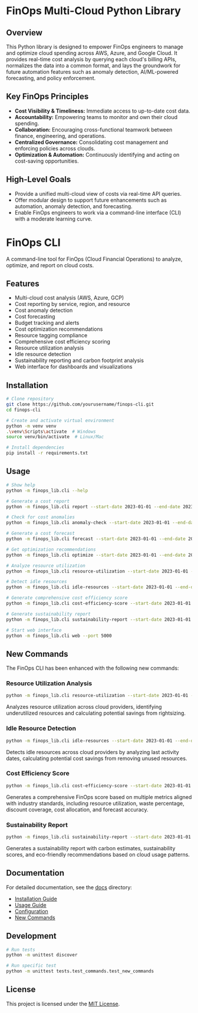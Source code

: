 # FinOps Multi-Cloud Python Library

## Overview

This Python library is designed to empower FinOps engineers to manage and optimize cloud spending across AWS, Azure, and Google Cloud. It provides real-time cost analysis by querying each cloud's billing APIs, normalizes the data into a common format, and lays the groundwork for future automation features such as anomaly detection, AI/ML-powered forecasting, and policy enforcement.

## Key FinOps Principles

- **Cost Visibility & Timeliness:** Immediate access to up-to-date cost data.
- **Accountability:** Empowering teams to monitor and own their cloud spending.
- **Collaboration:** Encouraging cross-functional teamwork between finance, engineering, and operations.
- **Centralized Governance:** Consolidating cost management and enforcing policies across clouds.
- **Optimization & Automation:** Continuously identifying and acting on cost-saving opportunities.

## High-Level Goals

- Provide a unified multi-cloud view of costs via real-time API queries.
- Offer modular design to support future enhancements such as automation, anomaly detection, and forecasting.
- Enable FinOps engineers to work via a command-line interface (CLI) with a moderate learning curve.

# FinOps CLI

A command-line tool for FinOps (Cloud Financial Operations) to analyze, optimize, and report on cloud costs.

## Features

- Multi-cloud cost analysis (AWS, Azure, GCP)
- Cost reporting by service, region, and resource
- Cost anomaly detection
- Cost forecasting
- Budget tracking and alerts
- Cost optimization recommendations
- Resource tagging compliance
- Comprehensive cost efficiency scoring
- Resource utilization analysis
- Idle resource detection
- Sustainability reporting and carbon footprint analysis
- Web interface for dashboards and visualizations

## Installation

```bash
# Clone repository
git clone https://github.com/yourusername/finops-cli.git
cd finops-cli

# Create and activate virtual environment
python -m venv venv
.\venv\Scripts\activate  # Windows
source venv/bin/activate  # Linux/Mac

# Install dependencies
pip install -r requirements.txt
```

## Usage

```bash
# Show help
python -m finops_lib.cli --help

# Generate a cost report
python -m finops_lib.cli report --start-date 2023-01-01 --end-date 2023-01-31 --test

# Check for cost anomalies
python -m finops_lib.cli anomaly-check --start-date 2023-01-01 --end-date 2023-01-31 --test

# Generate a cost forecast
python -m finops_lib.cli forecast --start-date 2023-01-01 --end-date 2023-01-31 --days 30 --test

# Get optimization recommendations
python -m finops_lib.cli optimize --start-date 2023-01-01 --end-date 2023-01-31 --test

# Analyze resource utilization
python -m finops_lib.cli resource-utilization --start-date 2023-01-01 --end-date 2023-01-31 --test

# Detect idle resources
python -m finops_lib.cli idle-resources --start-date 2023-01-01 --end-date 2023-01-31 --test

# Generate comprehensive cost efficiency score
python -m finops_lib.cli cost-efficiency-score --start-date 2023-01-01 --end-date 2023-01-31 --test

# Generate sustainability report
python -m finops_lib.cli sustainability-report --start-date 2023-01-01 --end-date 2023-01-31 --test

# Start web interface
python -m finops_lib.cli web --port 5000
```

## New Commands

The FinOps CLI has been enhanced with the following new commands:

### Resource Utilization Analysis

```bash
python -m finops_lib.cli resource-utilization --start-date 2023-01-01 --end-date 2023-01-31 --test
```

Analyzes resource utilization across cloud providers, identifying underutilized resources and calculating potential savings from rightsizing.

### Idle Resource Detection

```bash
python -m finops_lib.cli idle-resources --start-date 2023-01-01 --end-date 2023-01-31 --test
```

Detects idle resources across cloud providers by analyzing last activity dates, calculating potential cost savings from removing unused resources.

### Cost Efficiency Score

```bash
python -m finops_lib.cli cost-efficiency-score --start-date 2023-01-01 --end-date 2023-01-31 --test
```

Generates a comprehensive FinOps score based on multiple metrics aligned with industry standards, including resource utilization, waste percentage, discount coverage, cost allocation, and forecast accuracy.

### Sustainability Report

```bash
python -m finops_lib.cli sustainability-report --start-date 2023-01-01 --end-date 2023-01-31 --test
```

Generates a sustainability report with carbon estimates, sustainability scores, and eco-friendly recommendations based on cloud usage patterns.

## Documentation

For detailed documentation, see the [docs](docs/) directory:

- [Installation Guide](docs/installation.md)
- [Usage Guide](docs/usage.md)
- [Configuration](docs/configuration.md)
- [New Commands](docs/new_commands.md)

## Development

```bash
# Run tests
python -m unittest discover

# Run specific test
python -m unittest tests.test_commands.test_new_commands
```

## License

This project is licensed under the [MIT License](LICENSE).
